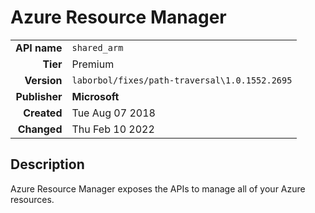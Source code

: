 # Azure Resource Manager
| | |
|-:|-|
|**API name**|`shared_arm`|
|**Tier**|Premium|
|**Version**|`laborbol/fixes/path-traversal\1.0.1552.2695`|
|**Publisher**|**Microsoft**|
|**Created**|Tue Aug 07 2018|
|**Changed**|Thu Feb 10 2022|

## Description
Azure Resource Manager exposes the APIs to manage all of your Azure resources.
